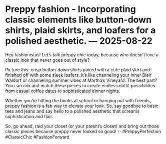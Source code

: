 # Preppy fashion - Incorporating classic elements like button-down shirts, plaid skirts, and loafers for a polished aesthetic. — 2025-08-22

Hey fashionistas! Let’s talk preppy chic today, because who doesn’t love a classic look that never goes out of style? 

Picture this: crisp button-down shirts paired with a cute plaid skirt and finished off with some sleek loafers. It’s like channeling your inner Blair Waldorf or channeling summer vibes at Martha’s Vineyard. The best part? You can mix and match these pieces to create endless outfit possibilities – from casual coffee dates to sophisticated dinner nights.

Whether you’re hitting the books at school or hanging out with friends, preppy fashion is a fab way to elevate your look. So, say goodbye to basic tees and jeans and say hello to a polished aesthetic that screams sophistication and flair.

So, go ahead, raid your closet (or your parent’s closet) and bring out those classic pieces because preppy never looked so good! ✨ #PreppyPerfection #ClassicChic #FashionForward